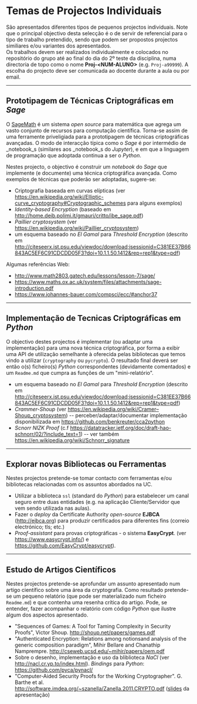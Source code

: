 # Temas de Projectos Individuais

São apresentados diferentes tipos de pequenos projectos individuais. Note que o principal objectivo desta selecção é o de servir de referencial para o tipo de trabalho pretendido, sendo que podem ser propostos projectos similiares e/ou variantes dos apresentados.  
Os trabalhos devem ser realizados individualmente e colocados no repositório do grupo até ao final do dia do 2º teste da disciplina, numa directoria de topo como o nome **Proj-\<NUM-ALUNO\>** (e.g. `Proj-a99999`). A escolha do projecto deve ser comunicada ao docente durante a aula ou por email.

---
## Prototipagem de Técnicas Criptográficas em _Sage_

O [SageMath](http://www.sagemath.org) é um sistema _open source_ para matemática que agrega um vasto conjunto de recursos para computação científica. Torna-se assim de uma ferramente priveligiada para a prototipagem de técnicas criptográficas avançadas.
O modo de interacção típica como o _Sage_ é por intermédio de _notebook_s (similares aos _notebook_s do _Jupyter_), e em que a linguagem de programação que adoptada continua a ser o _Python_.

Nestes projecto, o objectivo é construir um _notebook_ do _Sage_ que implemente (e documente) uma técnica criptográfica avançada. Como exemplos de técnicas que poderão ser adoptadas, sugere-se:
 * Criptografia baseada em curvas elípticas (ver https://en.wikipedia.org/wiki/Elliptic-curve_cryptography#Cryptographic_schemes para alguns exemplos)
 * _Identity-based Encryption_ (baseado em http://home.deib.polimi.it/gmauri/critto/ibe_sage.pdf)
 * _Paillier cryptosystem_ (ver https://en.wikipedia.org/wiki/Paillier_cryptosystem)
 * um esquema baseado no _El Gamal_ para _Threshold Encryption_ (descrito em http://citeseerx.ist.psu.edu/viewdoc/download;jsessionid=C381EE37B66843AC5EF6C91CDCDD05F3?doi=10.1.1.50.1412&rep=rep1&type=pdf)

Algumas referências Web:
 * http://www.math2803.gatech.edu/lessons/lesson-7/sage/
 * https://www.maths.ox.ac.uk/system/files/attachments/sage-introduction.pdf
 * https://www.johannes-bauer.com/compsci/ecc/#anchor37

---
## Implementação de Tecnicas Criptográficas em _Python_

O objectivo destes projectos é implementar (ou adaptar uma implementação) para uma nova técnica criptográfica, por forma a exibir uma API de utilização semelhante à oferecida pelas bibliotecas que temos vindo a utilizar (`cryptography` ou `pycrypto`). O resultado final deverá ser então o(s) ficheiro(s) _Python_ correspondentes (devidamente comentados) e um `Readme.md` que cumpra as funções de um "mini-relatório".

 * um esquema baseado no _El Gamal_ para _Threshold Encryption_ (descrito em http://citeseerx.ist.psu.edu/viewdoc/download;jsessionid=C381EE37B66843AC5EF6C91CDCDD05F3?doi=10.1.1.50.1412&rep=rep1&type=pdf)
 * _Crammer-Shoup_ (ver https://en.wikipedia.org/wiki/Cramer–Shoup_cryptosystem) -- perceber/adaptar/documentar implementação disponibilizada em https://github.com/benkreuter/cca2python
 * _Scnorr NIZK Proof_ (c.f https://datatracker.ietf.org/doc/draft-hao-schnorr/02/?include_text=1) -- ver também https://en.wikipedia.org/wiki/Schnorr_signature

---
## Explorar novas Bibliotecas ou Ferramentas

Nestes projectos pretende-se tomar contacto com ferramentas e/ou bibliotecas relacionadas com os assuntos abordados na UC. 
 * Utilizar a biblioteca `ssl` (standard do _Python_) para estabelecer um canal seguro entre duas entidades (e.g. na aplicação Cliente/Servidor que vem sendo utilizada nas aulas).
 * Fazer o _deploy_ da Certificate Authority _open-source_ **EJBCA** (http://ejbca.org) para produzir certificados para diferentes fins (correio electrónico; tls; etc.)
 * _Proof-assistant_ para provas criptográficas - o sistema **EasyCrypt**. (ver https://www.easycrypt.info/) e https://github.com/EasyCrypt/easycrypt).

---
## Estudo de Artigos Científicos

Nestes projectos pretende-se aprofundar um assunto apresentado num artigo científico sobre uma área da cryptografia. Como resultado pretende-se um pequeno relatório (que pode ser materializado num ficheiro `Readme.md`) e que contenha uma resenha crítica do artigo. Pode, se entender, fazer acompanhar o relatório com código _Python_ que ilustre algum dos aspectos apresentado.

 * "Sequences of Games: A Tool for Taming Complexity in Security Proofs", Victor Shoup.  http://shoup.net/papers/games.pdf
 * "Authenticated Encryption: Relations among notionsand analysis of the generic composition paradigm", Mihir Bellare and Chanathip Namprempre. http://cseweb.ucsd.edu/~mihir/papers/oem.pdf
 * Sobre o desenho, implementação e uso da bliblioteca _NaCl_ (ver http://nacl.cr.yp.to/index.html). _Bindings_ para _Python_: https://github.com/pyca/pynacl/
 * "Computer-Aided Security Proofs for the Working Cryptographer". G. Barthe et al. http://software.imdea.org/~szanella/Zanella.2011.CRYPTO.pdf ([slides](https://www.iacr.org/conferences/crypto2011/slides/02-1-Barthe.pdf) da apresentação)
